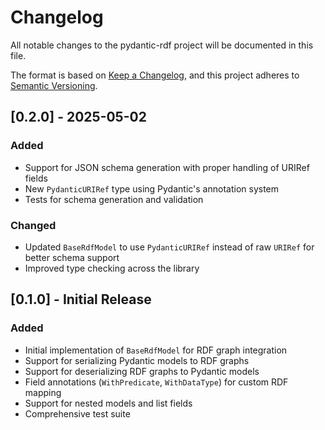 # Changelog

All notable changes to the pydantic-rdf project will be documented in this file.

The format is based on [Keep a Changelog](https://keepachangelog.com/en/1.0.0/),
and this project adheres to [Semantic Versioning](https://semver.org/spec/v2.0.0.html).

## [0.2.0] - 2025-05-02

### Added
- Support for JSON schema generation with proper handling of URIRef fields
- New `PydanticURIRef` type using Pydantic's annotation system
- Tests for schema generation and validation

### Changed
- Updated `BaseRdfModel` to use `PydanticURIRef` instead of raw `URIRef` for better schema support
- Improved type checking across the library

## [0.1.0] - Initial Release

### Added
- Initial implementation of `BaseRdfModel` for RDF graph integration
- Support for serializing Pydantic models to RDF graphs
- Support for deserializing RDF graphs to Pydantic models
- Field annotations (`WithPredicate`, `WithDataType`) for custom RDF mapping
- Support for nested models and list fields
- Comprehensive test suite